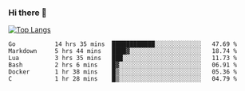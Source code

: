 ### Hi there 👋

<!--
**3Xpl0it3r/3Xpl0it3r** is a ✨ _special_ ✨ repository because its `README.md` (this file) appears on your GitHub profile.

Here are some ideas to get you started:

- 🔭 I’m currently working on ...
- 🌱 I’m currently learning ...
- 👯 I’m looking to collaborate on ...
- 🤔 I’m looking for help with ...
- 💬 Ask me about ...
- 📫 How to reach me: ...
- 😄 Pronouns: ...
- ⚡ Fun fact: ...
-->


[![Top Langs](https://github-readme-stats.vercel.app/api/top-langs/?username=3Xpl0it3r&layout=compact)](https://github.com/3Xpl0it3r/3Xpl0it3r)

<!--START_SECTION:waka-->

```text
Go           14 hrs 35 mins  ████████████░░░░░░░░░░░░░   47.69 %
Markdown     5 hrs 44 mins   ████▓░░░░░░░░░░░░░░░░░░░░   18.74 %
Lua          3 hrs 35 mins   ███░░░░░░░░░░░░░░░░░░░░░░   11.73 %
Bash         2 hrs 6 mins    █▓░░░░░░░░░░░░░░░░░░░░░░░   06.91 %
Docker       1 hr 38 mins    █▒░░░░░░░░░░░░░░░░░░░░░░░   05.36 %
C            1 hr 28 mins    █▒░░░░░░░░░░░░░░░░░░░░░░░   04.79 %
```

<!--END_SECTION:waka-->
